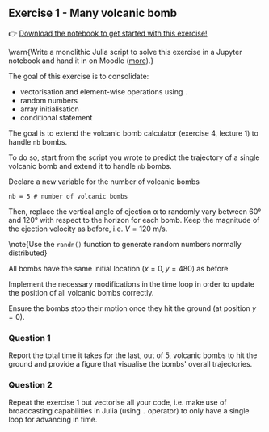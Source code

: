 <!--This file was generated, do not modify it.-->
## Exercise 1 - **Many volcanic bomb**

👉 [Download the notebook to get started with this exercise!](https://github.com/eth-vaw-glaciology/course-101-0250-00/blob/main/exercise-notebooks/notebooks/lecture2_ex1.ipynb)

\warn{Write a monolithic Julia script to solve this exercise in a Jupyter notebook and hand it in on Moodle ([more](/homework)).}

The goal of this exercise is to consolidate:
- vectorisation and element-wise operations using `.`
- random numbers
- array initialisation
- conditional statement

The goal is to extend the volcanic bomb calculator (exercise 4, lecture 1) to handle `nb` bombs.

To do so, start from the script you wrote to predict the trajectory of a single volcanic bomb and extend it to handle `nb` bombs.

Declare a new variable for the number of volcanic bombs

```julia:ex1
nb = 5 # number of volcanic bombs
```

Then, replace the vertical angle of ejection α to randomly vary between 60° and 120° with respect to the horizon for each bomb. Keep the magnitude of the ejection velocity as before, i.e. $V=120$ m/s.

\note{Use the `randn()` function to generate random numbers normally distributed}

All bombs have the same initial location $(x=0, y=480)$ as before.

Implement the necessary modifications in the time loop in order to update the position of all volcanic bombs correctly.

Ensure the bombs stop their motion once they hit the ground (at position $y=0$).

### Question 1

Report the total time it takes for the last, out of 5, volcanic bombs to hit the ground and provide a figure that visualise the bombs' overall trajectories.

### Question 2

Repeat the exercise 1 but vectorise all your code, i.e. make use of broadcasting capabilities in Julia (using `.` operator) to only have a single loop for advancing in time.

